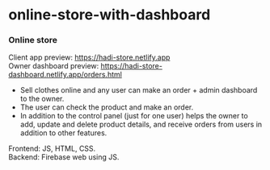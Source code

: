 # online-store-with-dashboard

### Online store

Client app preview: https://hadi-store.netlify.app  
Owner dashboard preview: https://hadi-store-dashboard.netlify.app/orders.html

- Sell clothes online and any user can make an order + admin dashboard to the owner.
- The user can check the product and make an order.
- In addition to the control panel (just for one user) helps the owner to add, update and delete product details, and receive orders from users in addition to other features.

Frontend: JS, HTML, CSS.  
Backend: Firebase web using JS.
